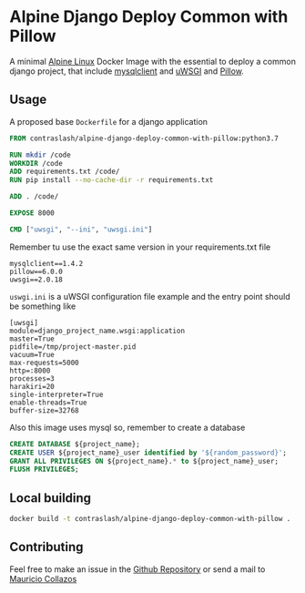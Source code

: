 # Alpine Django Deploy Common with Pillow

A minimal [Alpine Linux](https://alpinelinux.org/) Docker Image with the essential to deploy a common django project, 
that include [mysqlclient](https://pypi.org/project/mysqlclient/) and [uWSGI](https://pypi.org/project/uWSGI/) and [Pillow](https://pypi.org/project/Pillow/).
## Usage

A proposed base `Dockerfile` for a django application

```dockerfile
FROM contraslash/alpine-django-deploy-common-with-pillow:python3.7

RUN mkdir /code
WORKDIR /code
ADD requirements.txt /code/
RUN pip install --no-cache-dir -r requirements.txt

ADD . /code/

EXPOSE 8000

CMD ["uwsgi", "--ini", "uwsgi.ini"]

```

Remember tu use the exact same version in your requirements.txt file

```text
mysqlclient==1.4.2 
pillow==6.0.0
uwsgi==2.0.18 

```

`uswgi.ini` is a uWSGI configuration file example and the entry point should be something like

```
[uwsgi]
module=django_project_name.wsgi:application
master=True
pidfile=/tmp/project-master.pid
vacuum=True
max-requests=5000
http=:8000
processes=3
harakiri=20
single-interpreter=True
enable-threads=True
buffer-size=32768
```

Also this image uses mysql so, remember to create a database

```sql
CREATE DATABASE ${project_name};
CREATE USER ${project_name}_user identified by '${random_password}';
GRANT ALL PRIVILEGES ON ${project_name}.* to ${project_name}_user;
FLUSH PRIVILEGES;
```

## Local building

```bash
docker build -t contraslash/alpine-django-deploy-common-with-pillow .
```

## Contributing

Feel free to make an issue in the [Github Repository](https://github.com/contraslash/docker-images)
or send a mail to [Mauricio Collazos](mailto:ma0@contraslash.com)